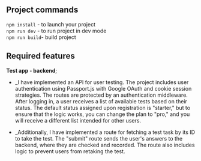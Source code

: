 ## Project commands

`npm install` - to launch your project  
`npm run dev` - to run project in dev mode  
`npm run build`- build project

## Required features

**Test app - backend**;

- \_I have implemented an API for user testing. The project includes user authentication using Passport.js with Google OAuth and cookie session strategies. The routes are protected by an authentication middleware. After logging in, a user receives a list of available tests based on their status. The default status assigned upon registration is "starter," but to ensure that the logic works, you can change the plan to "pro," and you will receive a different list intended for other users.

- \_Additionally, I have implemented a route for fetching a test task by its ID to take the test. The "submit" route sends the user's answers to the backend, where they are checked and recorded. The route also includes logic to prevent users from retaking the test.
